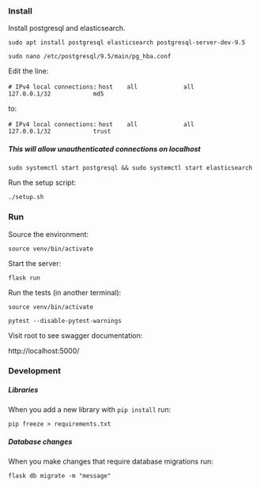 ### Install

Install postgresql and elasticsearch.

`sudo apt install postgresql elasticsearch postgresql-server-dev-9.5`

`sudo nano /etc/postgresql/9.5/main/pg_hba.conf`

Edit the line:

`# IPv4 local connections:`
`host    all             all             127.0.0.1/32            md5`

to:

`# IPv4 local connections:`
`host    all             all             127.0.0.1/32            trust`

##### This will allow unauthenticated connections on localhost

`sudo systemctl start postgresql && sudo systemctl start elasticsearch`

Run the setup script:

`./setup.sh`

### Run
Source the environment:

`source venv/bin/activate`

Start the server:

`flask run`

Run the tests (in another terminal):

`source venv/bin/activate`

`pytest --disable-pytest-warnings`

Visit root to see swagger documentation:

http://localhost:5000/

### Development
##### Libraries
When you add a new library with `pip install` run:

`pip freeze > requirements.txt`

##### Database changes
When you make changes that require database migrations run:

`flask db migrate -m "message"`

